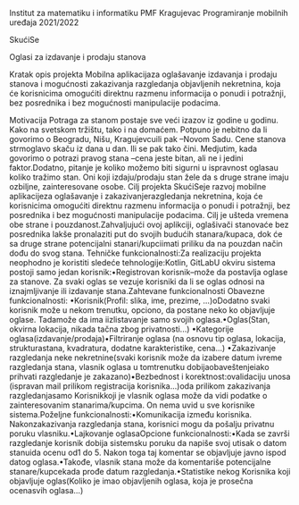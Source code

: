 Institut za matematiku i informatiku PMF Kragujevac 
Programiranje mobilnih uređaja 2021/2022

SkućiSe

Oglasi za izdavanje i prodaju stanova

Kratak opis projekta 
Mobilna  aplikacijaza oglašavanje izdavanja i  prodaju  stanova i mogućnosti zakazivanja razgledanja objavljenih nekretnina, koja će korisnicima omogućiti direktnu razmenu informacija o ponudi i potražnji, bez posrednika i bez mogućnosti manipulacije podacima. 

Motivacija 
Potraga za stanom postaje sve veći izazov iz godine u godinu. Kako na svetskom tržištu, tako i na domaćem. Potpuno je nebitno da li govorimo o Beogradu, Nišu, Kragujevcuili pak –Novom Sadu. Cene stanova strmoglavo skaču iz dana u dan. Ili se pak tako čini. Medjutim, kada govorimo o potrazi pravog stana –cena  jeste  bitan,  ali  ne  i  jedini  faktor.Dodatno, pitanje je koliko možemo biti sigurni u ispravnost  oglasau koliko tražimo stan. Oni koji izdaju/prodaju stan žele da s  druge  strane  imaju ozbiljne, zainteresovane osobe. Cilj projekta SkućiSeje razvoj mobilne aplikacijeza oglašavanje i zakazivanjerazgledanja nekretnina, koja će korisnicima omogućiti direktnu razmenu informacija o ponudi i potražnji, bez posrednika i bez mogućnosti manipulacije podacima. Cilj je ušteda vremena obe strane i pouzdanost.Zahvaljujući ovoj aplikciji, oglašivači stanovaće bez posrednika lakše pronalaziti put do svojih budućih stanara/kupaca, dok će sa druge strane potencijalni stanari/kupciimati priliku da na pouzdan način dođu do svog stana. Tehničke funkcionalnosti:Za realizaciju projekta neophodno je koristiti sledeće tehnologije:Kotlin, GitLabU okviru sistema postoji samo jedan korisnik:•Registrovan korisnik–može da postavlja oglase za stanove. Za svaki oglas se vezuje korisniki da li se oglas odnosi na iznajmljivanje ili izdavanje stana.Zahtevane funkcionalnosti Obavezne funkcionalnosti: •Korisnik(Profil: slika, ime, prezime, ...)oDodatno svaki korisnik može u nekom trenutku,  opciono,  da  postane  neko  ko objavljuje oglase. Tadamože da ima iizlistavanje samo svojih oglasa.•Oglas(Stan, okvirna lokacija, nikada tačna zbog privatnosti...) •Kategorije oglasa(izdavanje/prodaja)•Filtriranje  oglasa (na  osnovu tip  oglasa,  lokacija,  strukturastana, kvadratura,  dodatne karakteristike, cena...) 
•Zakazivanje  razgledanja neke  nekretnine(svaki  korisnik  može da izabere  datum ivreme razgledanja stana, vlasnik oglasa u tomtrenutku dobijaobaveštenjeiako prihvati razgledanje je zakazano)•Bezbednost i korektnost:ovalidaciju unosa (ispravan mail prilikom registracija korisnika...)oda prilikom zakazivanja razgledanjasamo Korisnikkoji je vlasnik oglasa može da vidi podatke o  zainteresovanim  stanarima/kupcima. On  nema  uvid  u  sve  korisnike sistema.Poželjne funkcionalnosti:•Komunikacija između korisnika. Nakonzakazivanja  razgledanja  stana,  korisnici  mogu  da pošalju privatnu poruku vlasniku.•Lajkovanje oglasaOpcione funkcionalnosti:•Kada se završi razgledanje korisnik dobija sistemsku poruku da napiše svoj utisak o datom stanuida ocenu od1 do 5. Nakon toga taj komentar se objavljuje javno ispod datog oglasa.•Takođe, vlasnik stana može da komentariše potencijalne stanare/kupcekada prođe datum razgledanja.•Statistike  nekog Korisnika  koji  objavljuje  oglas(Koliko  je  imao objavljenih  oglasa,  koja  je prosečna ocenasvih oglasa...)
